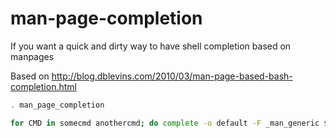 # man-page-completion

If you want a quick and dirty way to have shell completion based on manpages

Based on http://blog.dblevins.com/2010/03/man-page-based-bash-completion.html

``` sh
. man_page_completion

for CMD in somecmd anothercmd; do complete -o default -F _man_generic ${CMD}; done
```
